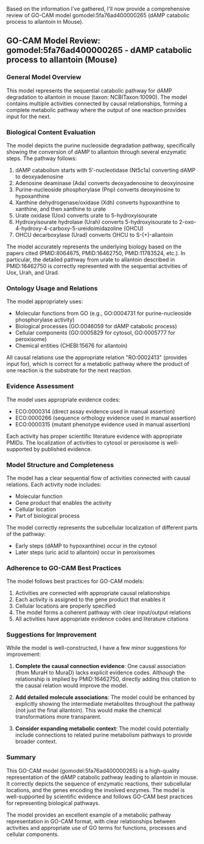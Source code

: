 Based on the information I've gathered, I'll now provide a comprehensive review of GO-CAM model gomodel:5fa76ad400000265 (dAMP catabolic process to allantoin in Mouse).

## GO-CAM Model Review: gomodel:5fa76ad400000265 - dAMP catabolic process to allantoin (Mouse)

### General Model Overview

This model represents the sequential catabolic pathway for dAMP degradation to allantoin in mouse (taxon: NCBITaxon:10090). The model contains multiple activities connected by causal relationships, forming a complete metabolic pathway where the output of one reaction provides input for the next.

### Biological Content Evaluation

The model depicts the purine nucleoside degradation pathway, specifically showing the conversion of dAMP to allantoin through several enzymatic steps. The pathway follows:

1. dAMP catabolism starts with 5'-nucleotidase (Nt5c1a) converting dAMP to deoxyadenosine
2. Adenosine deaminase (Ada) converts deoxyadenosine to deoxyinosine
3. Purine-nucleoside phosphorylase (Pnp) converts deoxyinosine to hypoxanthine
4. Xanthine dehydrogenase/oxidase (Xdh) converts hypoxanthine to xanthine, and then xanthine to urate
5. Urate oxidase (Uox) converts urate to 5-hydroxyisourate
6. Hydroxyisourate hydrolase (Urah) converts 5-hydroxyisourate to 2-oxo-4-hydroxy-4-carboxy-5-ureidoimidazoline (OHCU)
7. OHCU decarboxylase (Urad) converts OHCU to S-(+)-allantoin

The model accurately represents the underlying biology based on the papers cited (PMID:8064675, PMID:16462750, PMID:11783524, etc.). In particular, the detailed pathway from urate to allantoin described in PMID:16462750 is correctly represented with the sequential activities of Uox, Urah, and Urad.

### Ontology Usage and Relations

The model appropriately uses:
- Molecular functions from GO (e.g., GO:0004731 for purine-nucleoside phosphorylase activity)
- Biological processes (GO:0046059 for dAMP catabolic process)
- Cellular components (GO:0005829 for cytosol, GO:0005777 for peroxisome)
- Chemical entities (CHEBI:15676 for allantoin)

All causal relations use the appropriate relation "RO:0002413" (provides input for), which is correct for a metabolic pathway where the product of one reaction is the substrate for the next reaction.

### Evidence Assessment

The model uses appropriate evidence codes:
- ECO:0000314 (direct assay evidence used in manual assertion)
- ECO:0000266 (sequence orthology evidence used in manual assertion)
- ECO:0000315 (mutant phenotype evidence used in manual assertion)

Each activity has proper scientific literature evidence with appropriate PMIDs. The localization of activities to cytosol or peroxisome is well-supported by published evidence.

### Model Structure and Completeness

The model has a clear sequential flow of activities connected with causal relations. Each activity node includes:
- Molecular function
- Gene product that enables the activity
- Cellular location
- Part of biological process

The model correctly represents the subcellular localization of different parts of the pathway:
- Early steps (dAMP to hypoxanthine) occur in the cytosol
- Later steps (uric acid to allantoin) occur in peroxisomes

### Adherence to GO-CAM Best Practices

The model follows best practices for GO-CAM models:
1. Activities are connected with appropriate causal relationships
2. Each activity is assigned to the gene product that enables it
3. Cellular locations are properly specified
4. The model forms a coherent pathway with clear input/output relations
5. All activities have appropriate evidence codes and literature citations

### Suggestions for Improvement

While the model is well-constructed, I have a few minor suggestions for improvement:

1. **Complete the causal connection evidence**: One causal association (from MuraH to MuraD) lacks explicit evidence codes. Although the relationship is implied by PMID:16462750, directly adding this citation to the causal relation would improve the model.

2. **Add detailed molecule associations**: The model could be enhanced by explicitly showing the intermediate metabolites throughout the pathway (not just the final allantoin). This would make the chemical transformations more transparent.

3. **Consider expanding metabolic context**: The model could potentially include connections to related purine metabolism pathways to provide broader context.

### Summary

This GO-CAM model (gomodel:5fa76ad400000265) is a high-quality representation of the dAMP catabolic pathway leading to allantoin in mouse. It correctly depicts the sequence of enzymatic reactions, their subcellular locations, and the genes encoding the involved enzymes. The model is well-supported by scientific evidence and follows GO-CAM best practices for representing biological pathways.

The model provides an excellent example of a metabolic pathway representation in GO-CAM format, with clear relationships between activities and appropriate use of GO terms for functions, processes and cellular components.